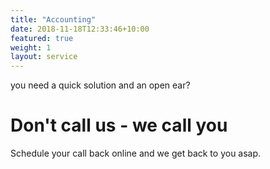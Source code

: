 ```yaml
---
title: "Accounting"
date: 2018-11-18T12:33:46+10:00
featured: true
weight: 1
layout: service
---
```


you need a quick solution and an open ear?

# Don't call us - we call you

Schedule your call back online and we get back to you asap.

